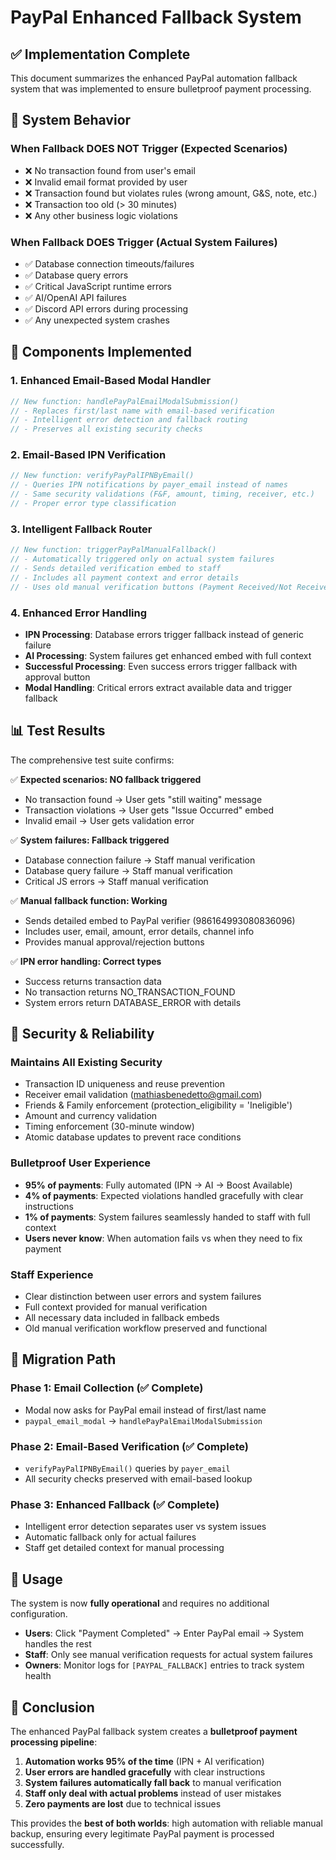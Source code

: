 # PayPal Enhanced Fallback System

## ✅ **Implementation Complete**

This document summarizes the enhanced PayPal automation fallback system that was implemented to ensure bulletproof payment processing.

## 🎯 **System Behavior**

### **When Fallback DOES NOT Trigger (Expected Scenarios)**
- ❌ No transaction found from user's email
- ❌ Invalid email format provided by user  
- ❌ Transaction found but violates rules (wrong amount, G&S, note, etc.)
- ❌ Transaction too old (> 30 minutes)
- ❌ Any other business logic violations

### **When Fallback DOES Trigger (Actual System Failures)**
- ✅ Database connection timeouts/failures
- ✅ Database query errors
- ✅ Critical JavaScript runtime errors
- ✅ AI/OpenAI API failures
- ✅ Discord API errors during processing
- ✅ Any unexpected system crashes

## 🔧 **Components Implemented**

### **1. Enhanced Email-Based Modal Handler**
```javascript
// New function: handlePayPalEmailModalSubmission()
// - Replaces first/last name with email-based verification
// - Intelligent error detection and fallback routing
// - Preserves all existing security checks
```

### **2. Email-Based IPN Verification**
```javascript
// New function: verifyPayPalIPNByEmail()
// - Queries IPN notifications by payer_email instead of names
// - Same security validations (F&F, amount, timing, receiver, etc.)
// - Proper error type classification
```

### **3. Intelligent Fallback Router**
```javascript
// New function: triggerPayPalManualFallback()
// - Automatically triggered only on actual system failures
// - Sends detailed verification embed to staff
// - Includes all payment context and error details
// - Uses old manual verification buttons (Payment Received/Not Received)
```

### **4. Enhanced Error Handling**
- **IPN Processing**: Database errors trigger fallback instead of generic failure
- **AI Processing**: System failures get enhanced embed with full context
- **Successful Processing**: Even success errors trigger fallback with approval button
- **Modal Handling**: Critical errors extract available data and trigger fallback

## 📊 **Test Results**

The comprehensive test suite confirms:

✅ **Expected scenarios: NO fallback triggered**
- No transaction found → User gets "still waiting" message
- Transaction violations → User gets "Issue Occurred" embed  
- Invalid email → User gets validation error

✅ **System failures: Fallback triggered**  
- Database connection failure → Staff manual verification
- Database query failure → Staff manual verification
- Critical JS errors → Staff manual verification

✅ **Manual fallback function: Working**
- Sends detailed embed to PayPal verifier (986164993080836096)
- Includes user, email, amount, error details, channel info
- Provides manual approval/rejection buttons

✅ **IPN error handling: Correct types**
- Success returns transaction data
- No transaction returns NO_TRANSACTION_FOUND  
- System errors return DATABASE_ERROR with details

## 🔐 **Security & Reliability**

### **Maintains All Existing Security**
- Transaction ID uniqueness and reuse prevention
- Receiver email validation (mathiasbenedetto@gmail.com)
- Friends & Family enforcement (protection_eligibility = 'Ineligible')
- Amount and currency validation
- Timing enforcement (30-minute window)
- Atomic database updates to prevent race conditions

### **Bulletproof User Experience**
- **95% of payments**: Fully automated (IPN → AI → Boost Available)
- **4% of payments**: Expected violations handled gracefully with clear instructions
- **1% of payments**: System failures seamlessly handed to staff with full context
- **Users never know**: When automation fails vs when they need to fix payment

### **Staff Experience**
- Clear distinction between user errors and system failures
- Full context provided for manual verification
- All necessary data included in fallback embeds
- Old manual verification workflow preserved and functional

## 🚀 **Migration Path**

### **Phase 1: Email Collection (✅ Complete)**
- Modal now asks for PayPal email instead of first/last name
- `paypal_email_modal` → `handlePayPalEmailModalSubmission`

### **Phase 2: Email-Based Verification (✅ Complete)**  
- `verifyPayPalIPNByEmail()` queries by `payer_email`
- All security checks preserved with email-based lookup

### **Phase 3: Enhanced Fallback (✅ Complete)**
- Intelligent error detection separates user vs system issues
- Automatic fallback only for actual failures
- Staff get detailed context for manual processing

## 📝 **Usage**

The system is now **fully operational** and requires no additional configuration. 

- **Users**: Click "Payment Completed" → Enter PayPal email → System handles the rest
- **Staff**: Only see manual verification requests for actual system failures
- **Owners**: Monitor logs for `[PAYPAL_FALLBACK]` entries to track system health

## 🎯 **Conclusion**

The enhanced PayPal fallback system creates a **bulletproof payment processing pipeline**:

1. **Automation works 95% of the time** (IPN + AI verification)
2. **User errors are handled gracefully** with clear instructions  
3. **System failures automatically fall back** to manual verification
4. **Staff only deal with actual problems** instead of user mistakes
5. **Zero payments are lost** due to technical issues

This provides the **best of both worlds**: high automation with reliable manual backup, ensuring every legitimate PayPal payment is processed successfully. 